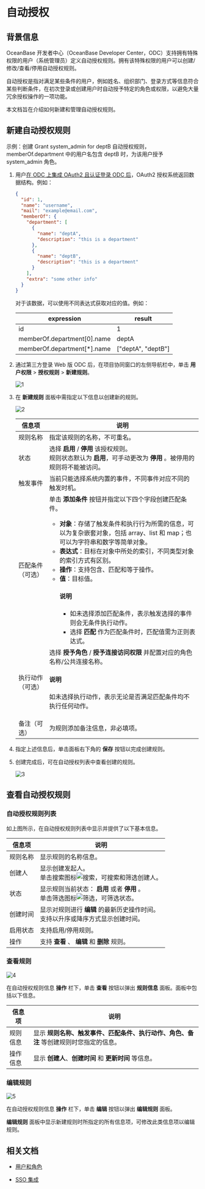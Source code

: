 # 自动授权

## 背景信息

OceanBase 开发者中心（OceanBase Developer Center，ODC）支持拥有特殊权限的用户（系统管理员）定义自动授权规则。拥有该特殊权限的用户可以创建/修改/查看/停用自动授权规则。

自动授权是指对满足某些条件的用户，例如姓名、组织部门、登录方式等信息符合某些判断条件，在初次登录或创建用户时自动授予特定的角色或权限，以避免大量冗余授权操作的一项功能。

本文档旨在介绍如何新建和管理自动授权规则。


## 新建自动授权规则

示例：创建 Grant system_admin for deptB 自动授权规则，memberOf.department 中的用户名包含 deptB 时，为该用户授予 system_admin 角色。

1. 用户[在 ODC 上集成 OAuth2 且认证登录 ODC 后](../../1000.system-integration/100.login-integration.md)，OAuth2 授权系统返回数据结构。例如：

    ```json
    {
      "id": 1,
      "name": "username",
      "mail": "example@email.com",
      "memberOf": {
        "department": [
          {
            "name": "deptA",
            "description": "this is a department"
          },
          {
            "name": "deptB",
            "description": "this is a department"
          }
        ],
        "extra": "some other info"
      }
    }
    ```

    对于该数据，可以使用不同表达式获取对应的值。例如：

    | **expression**   | **result**           |
    |-------------|--------------|
    | id    | 1                    |
    | memberOf.department\[0\].name  |deptA   |
    | memberOf.department\[\*\].name |\["deptA", "deptB"\] |

2. 通过第三方登录 Web 版 ODC 后，在项目协同窗口的左侧导航栏中，单击 **用户权限** > **授权规则** > **新建规则**。

   ![1](https://obbusiness-private.oss-cn-shanghai.aliyuncs.com/doc/img/odc/420/1000.user-permission-and-management/2.manage-automatic-authorization-rules/1.png)

2. 在 **新建规则** 面板中需指定以下信息以创建新的规则。

   ![2](https://obbusiness-private.oss-cn-shanghai.aliyuncs.com/doc/img/odc/420/1000.user-permission-and-management/2.manage-automatic-authorization-rules/2.png)

   | 信息项    | 说明|
   |--------|---------------|
   | 规则名称   | 指定该规则的名称，不可重名。 |
   | 状态     | 选择 **启用** / **停用** 该授权规则。<br> 规则状态默认为 **启用**，可手动更改为 **停用** 。被停用的规则将不能被访问。 |
   | 触发事件   | 当前只能选择系统内置的事件，不同事件对应不同的触发时机。|
   | 匹配条件（可选）   | 单击 **添加条件**  按钮并指定以下四个字段创建匹配条件。<ul><li> **对象**：存储了触发条件和执行行为所需的信息，可以为复杂嵌套对象，包括 array、list 和 map；也可以为字符串和数字等简单对象。 </li><li> **表达式**：目标在对象中所处的索引，不同类型对象的索引方式有区别。 </li><li> **操作**：支持包含、匹配和等于操作。 </li><li> **值**：目标值。<main id="notice" type='explain'><h4>说明</h4><ul><li>如未选择添加匹配条件，表示触发选择的事件则会无条件执行动作。</li><li>选择 <strong>匹配</strong> 作为匹配条件时，匹配值需为正则表达式。</li></ul></main>|
   | 执行动作（可选）   | 选择 **授予角色** / **授予连接访问权限** 并配置对应的角色名称/公共连接名称。<main id="notice" type='explain'><h4>说明</h4><p>如未选择执行动作，表示无论是否满足匹配条件均不执行任何动作。</p></main> |
   | 备注（可选） | 为规则添加备注信息，非必填项。|

3. 指定上述信息后，单击面板右下角的 **保存** 按钮以完成创建规则。

4. 创建完成后，可在自动授权列表中查看创建的规则。

   ![3](https://obbusiness-private.oss-cn-shanghai.aliyuncs.com/doc/img/odc/420/1000.user-permission-and-management/2.manage-automatic-authorization-rules/3.png)


## 查看自动授权规则

### 自动授权规则列表

如上图所示，在自动授权规则列表中显示并提供了以下基本信息。

| 信息项  | 说明|
|--------|-----------|
| 规则名称 | 显示规则的名称信息。  |
| 创建人  | 显示创建发起人。<br> 单击搜索图标![搜索](https://obbusiness-private.oss-cn-shanghai.aliyuncs.com/doc/img/odc/icon/search.jpg)，可搜索和筛选创建人。  |
| 状态   | 显示规则当前状态： **启用** 或者 **停用** 。<br> 单击筛选图标![筛选](https://obbusiness-private.oss-cn-shanghai.aliyuncs.com/doc/img/odc/icon/filter.jpg)，可筛选状态。 |
| 创建时间 | 显示对规则进行 **编辑** 的最新历史操作时间。<br> 支持以升序或降序方式显示创建时间。   |
|启用状态|支持启用/停用规则。|
| 操作   | 支持 **查看** 、 **编辑** 和 **删除** 规则。 |


### 查看规则

![4](https://obbusiness-private.oss-cn-shanghai.aliyuncs.com/doc/img/odc/420/1000.user-permission-and-management/2.manage-automatic-authorization-rules/4.png)

在自动授权规则信息 **操作** 栏下，单击 **查看** 按钮以弹出 **规则信息** 面板。面板中包括以下信息。

| 信息项  | 说明  |
|--------|---------|
| 规则信息 | 显示 **规则名称、触发事件、匹配条件、执行动作、角色、备注** 等创建规则时您指定的信息。 |
| 操作信息 | 显示 **创建人**、**创建时间** 和 **更新时间** 等信息。  |

### 编辑规则

![5](https://obbusiness-private.oss-cn-shanghai.aliyuncs.com/doc/img/odc/420/1000.user-permission-and-management/2.manage-automatic-authorization-rules/5.png)

在自动授权规则信息 **操作** 栏下，单击 **编辑** 按钮以弹出 **编辑规则** 面板。

**编辑规则** 面板中显示新建规则时所指定的所有信息项，可修改此类信息项以编辑规则。

## 相关文档

- [用户和角色](../100.user-permission-and-management/100.odc-users-and-roles.md)

- [SSO 集成](../../1000.system-integration/100.login-integration.md)
